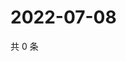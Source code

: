 # 2022-07-08

共 0 条

<!-- BEGIN WEIBO -->
<!-- 最后更新时间 Fri Jul 08 2022 22:16:18 GMT+0800 (China Standard Time) -->

<!-- END WEIBO -->
